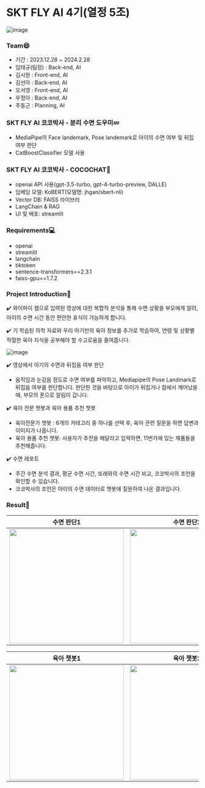 # SKT FLY AI 4기(열정 5조)
![image](https://github.com/ktde24/SKT-FLY-AI-4th/assets/118182432/87008b46-e02b-4332-87d5-d93e6d9072eb)



### Team😄
- 기간 : 2023.12.28 ~ 2024.2.28
- 임태규(팀장) : Back-end, AI
- 김시원 : Front-end, AI
- 김선아 : Back-end, AI
- 오서영 : Front-end, AI
- 우정아 : Back-end, AI
- 주동근 : Planning, AI

### SKT FLY AI 코코박사 - 분리 수면 도우미💤
- MediaPipe의 Face landemark, Pose landemark로 아이의 수면 여부 및 뒤집 여부 판단
- CatBoostClassifier 모델 사용


### SKT FLY AI 코코박사 - COCOCHAT💬
- openai API 사용(gpt-3.5-turbo, gpt-4-turbo-preview, DALLE)
- 임베딩 모델: KoBERT(모델명: jhgan/sbert-nli)
- Vector DB: FAISS 라이브러
- LangChain & RAG
- UI 및 배포: streamlit

### Requirements💻
- openai
- streamlit
- langchain
- tiktoken
- sentence-transformers==2.3.1
- faiss-gpu==1.7.2

### Project Introduction📂
✔️ 와이파이 캠으로 입력된 영상에 대한 복합적 분석을 통해 수면 상황을 부모에게 알려, 아이의 수면 시간 동안 편안한 휴식이 가능하게 합니다. 

✔️ 기 학습된 의학 자료와 우리 아기만의 육아 정보를 추가로 학습하여, 연령 및 상황별 적절한 육아 지식을 공부해야 할 수고로움을 줄여줍니다.

![image](https://github.com/ktde24/SKT-FLY-AI-4th/assets/118182432/10951e5c-e44a-4296-9c41-768857ac9e8d)


✔️ 영상에서 아기의 수면과 뒤집음 여부 판단
-  움직임과 눈감음 정도로 수면 여부를 파악하고, Mediapipe의 Pose Landmark로 뒤집음 여부를 판단합니다. 판단한 것을 바탕으로 아이가 뒤집거나 잠에서 깨어났을 때, 부모의 폰으로 알림이 갑니다.

✔️ 육아 전문 챗봇과 육아 용품 추천 챗봇
- 육아전문가 챗봇 : 6개의 카테고리 중 하나를 선택 후, 육아 관련 질문을 하면 답변과 이미지가 나옵니다.
- 육아 용품 추천 챗봇: 사용자가 추천을 해달라고 입력하면, 11번가에 있는 제품들을 추천해줍니다.

✔️ 수면 레포트 
- 주간 수면 분석 결과, 평균 수면 시간, 또래와의 수면 시간 비교, 코코박사의 조언을 확인할 수 있습니다.
- 코코박사의 조언은 아이의 수면 데이터로 챗봇에 질문하여 나온 결과입니다.

### Result📌
| 수면 판단1 | 수면 판단2 |
|------------|------------|
| <img src="https://github.com/ktde24/SKT-FLY-AI-4th/assets/118182432/68f66e98-1d40-4aa8-a91c-16deac0edb38" width="300px"> | <img src="https://github.com/ktde24/SKT-FLY-AI-4th/assets/118182432/0481f91c-5627-4976-996e-5dbd98f689d1" width="300px"> |


| 육아 챗봇1 | 육아 챗봇2 | 수면 Report |
|------------|------------|------------|
| <img src="https://github.com/ktde24/SKT-FLY-AI-4th/assets/118182432/62b99592-a57a-4302-95ec-7a9d1c4206cf" width="300px"> | <img src="https://github.com/ktde24/SKT-FLY-AI-4th/assets/118182432/f34df8e0-034f-4dfa-b479-087f65b817d7" width="300px"> | <img src="https://github.com/ktde24/SKT-FLY-AI-4th/assets/118182432/19f95282-fb30-4299-a5d3-6baab53adcf3" width="300px"> |


